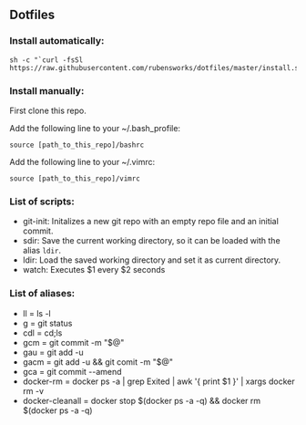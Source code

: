 ## Dotfiles

### Install automatically:

    sh -c "`curl -fsSl https://raw.githubusercontent.com/rubensworks/dotfiles/master/install.sh`"

### Install manually:

First clone this repo.

Add the following line to your ~/.bash_profile:

    source [path_to_this_repo]/bashrc

Add the following line to your ~/.vimrc:

    source [path_to_this_repo]/vimrc

### List of scripts:

* git-init: Initalizes a new git repo with an empty repo file and an initial commit.
* sdir: Save the current working directory, so it can be loaded with the alias `ldir`.
* ldir: Load the saved working directory and set it as current directory.
* watch: Executes $1 every $2 seconds

### List of aliases:

* ll = ls -l
* g = git status
* cdl = cd;ls
* gcm = git commit -m "$@"
* gau = git add -u
* gacm = git add -u && git comit -m "$@"
* gca = git commit --amend
* docker-rm = docker ps -a | grep Exited | awk '{ print $1 }' | xargs docker rm -v
* docker-cleanall = docker stop $(docker ps -a -q) && docker rm $(docker ps -a -q)

